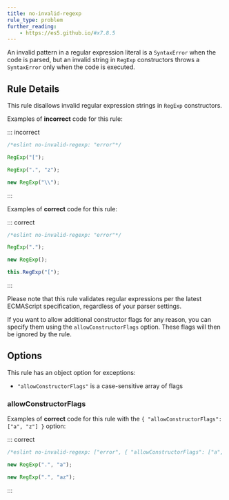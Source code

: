 ```yaml
---
title: no-invalid-regexp
rule_type: problem
further_reading:
    - https://es5.github.io/#x7.8.5
---
```


An invalid pattern in a regular expression literal is a `SyntaxError` when the code is parsed, but an invalid string in `RegExp` constructors throws a `SyntaxError` only when the code is executed.

## Rule Details

This rule disallows invalid regular expression strings in `RegExp` constructors.

Examples of **incorrect** code for this rule:

::: incorrect

```js
/*eslint no-invalid-regexp: "error"*/

RegExp("[");

RegExp(".", "z");

new RegExp("\\");
```

:::

Examples of **correct** code for this rule:

::: correct

```js
/*eslint no-invalid-regexp: "error"*/

RegExp(".");

new RegExp();

this.RegExp("[");
```

:::

Please note that this rule validates regular expressions per the latest ECMAScript specification, regardless of your parser settings.

If you want to allow additional constructor flags for any reason, you can specify them using the `allowConstructorFlags` option. These flags will then be ignored by the rule.

## Options

This rule has an object option for exceptions:

-   `"allowConstructorFlags"` is a case-sensitive array of flags

### allowConstructorFlags

Examples of **correct** code for this rule with the `{ "allowConstructorFlags": ["a", "z"] }` option:

::: correct

```js
/*eslint no-invalid-regexp: ["error", { "allowConstructorFlags": ["a", "z"] }]*/

new RegExp(".", "a");

new RegExp(".", "az");
```

:::

